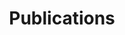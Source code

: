 ---
layout: tabs
title: Publications
parent: about
permalink: /publications/

tabs:
  - name: Main papers
    id: main-papers
    active: true
    content: |
      If you use gem5 for your research, **please cite the following papers**.

      For your specific case, you can access a list of papers used by your project in the `citations.bib` file located in the `m5out` folder, which is generated during the build process of gem5.

      * [**The gem5 Simulator: Version 20.0+**](https://arxiv.org/abs/2007.03152). Jason Lowe-Power, Abdul Mutaal Ahmad, Ayaz Akram, Mohammad Alian, Rico Amslinger, Matteo Andreozzi, Adrià Armejach, Nils Asmussen, Brad Beckmann, Srikant Bharadwaj, Gabe Black, Gedare Bloom, Bobby R. Bruce, Daniel Rodrigues Carvalho, Jeronimo Castrillon, Lizhong Chen, Nicolas Derumigny, Stephan Diestelhorst, Wendy Elsasser, Carlos Escuin, Marjan Fariborz, Amin Farmahini-Farahani, Pouya Fotouhi, Ryan Gambord, Jayneel Gandhi, Dibakar Gope, Thomas Grass, Anthony Gutierrez, Bagus Hanindhito, Andreas Hansson, Swapnil Haria, Austin Harris, Timothy Hayes, Adrian Herrera, Matthew Horsnell, Syed Ali Raza Jafri, Radhika Jagtap, Hanhwi Jang, Reiley Jeyapaul, Timothy M. Jones, Matthias Jung, Subash Kannoth, Hamidreza Khaleghzadeh, Yuetsu Kodama, Tushar Krishna, Tommaso Marinelli, Christian Menard, Andrea Mondelli, Miquel Moreto, Tiago Mück, Omar Naji, Krishnendra Nathella, Hoa Nguyen, Nikos Nikoleris, Lena E. Olson, Marc Orr, Binh Pham, Pablo Prieto, Trivikram Reddy, Alec Roelke, Mahyar Samani, Andreas Sandberg, Javier Setoain, Boris Shingarov, Matthew D. Sinclair, Tuan Ta, Rahul Thakur, Giacomo Travaglini, Michael Upton, Nilay Vaish, Ilias Vougioukas, William Wang, Zhengrong Wang, Norbert Wehn, Christian Weis, David A. Wood, Hongil Yoon, Éder F. Zulian. CoRR, 2020. [ arXiv: [2007.03152](https://arxiv.org/abs/2007.03152) ] [ [pdf](https://arxiv.org/pdf/2007.03152.pdf) ]

      * [**The gem5 Simulator**](https://dl.acm.org/doi/10.1145/2024716.2024718). Nathan Binkert, Bradford Beckmann, Gabriel Black, Steven K. Reinhardt, Ali Saidi, Arkaprava Basu, Joel Hestness, Derek R. Hower, Tushar Krishna, Somayeh Sardashti, Rathijit Sen, Korey Sewell, Muhammad Shoaib, Nilay Vaish, Mark D. Hill, and David A. Wood. ACM SIGARCH Computer Architecture News, May 2011. [ doi: [10.1145/2024716.2024718](https://dl.acm.org/doi/10.1145/2024716.2024718) ] [ [pdf](https://dl.acm.org/doi/pdf/10.1145/2024716.2024718) ]

      * [**Simulating DRAM controllers for future system architecture exploration**](https://ieeexplore.ieee.org/document/6844484). A. Hansson, N. Agarwal, A. Kolli, T. Wenisch and A. N. Udipi. 2014 IEEE International Symposium on Performance Analysis of Systems and Software (ISPASS), Monterey, CA, USA, 2014, pp. 201-210. [ doi: [10.1109/ISPASS.2014.6844484](https://doi.org/10.1109/ISPASS.2014.6844484) ] [ [pdf](https://ieeexplore.ieee.org/stamp/stamp.jsp?tp=&arnumber=6844484) ]

      * **Analyzing Local RISC-V Interrupt Latencies with Virtual Prototyping**. Robert Hauser, Lukas Steffen, Florian Grützmacher, Christian Haubelt.
      In Workshop Methoden und Beschreibungssprachen zur Modellierung und Verifikation von Schaltungen und Systemen (MBMV24), pp. 1-7, Kaiserslautern, Deutschland, Februar 2024 (to appear)


  - name: Special Features of gem5
    id: special-features
    content: |
      Additionally, we would appreciate it if you could also acknowledge the special features of gem5 that have been developed and contributed to the main line since the publication of the original paper in 2011. In simpler terms, if you use a specific feature X, please cite the corresponding paper Y from the list below.

      ### gem5art and gem5resources
      * [**Enabling Reproducible and Agile Full-System Simulation**](https://ieeexplore.ieee.org/document/9408198). Bobby R. Bruce, Hoa Nguyen, Kyle Roarty, Mahyar Samani, Marjan Friborz, Trivikram Reddy, Matthew D. Sinclair, and Jason Lowe-Power. In Proceedings of the IEEE International Symposium on Performance Analysis of Software (ISPASS), March 2021. [ doi: [10.1109/ISPASS51385.2021.00035](https://dx.doi.org/10.1109/ISPASS51385.2021.00035) ] [ [pdf](/assets/files/papers/enabling2021ispass.pdf) ]

      ### GPUs
      * [**Lost in Abstraction: Pitfalls of Analyzing GPUs at the Intermediate Language Level**](https://ieeexplore.ieee.org/document/8327041). Anthony Gutierrez, Bradford M. Beckmann, Alexandru Dutu, Joseph Gross, John Kalamatianos, Onur Kayiran, Michael LeBeane, Matthew Poremba, Brandon Potter, Sooraj Puthoor, Matthew D. Sinclair, Mark Wyse, Jieming Yin, Xianwei Zhang, Akshay Jain, Timothy G. Rogers. In Proceedings of the 24th IEEE International Symposium on High-Performance Computer Architecture (HPCA), February 2018. [ doi: [10.1109/HPCA.2018.00058](https://dx.doi.org/10.1109/HPCA.2018.00058) ] [ [pdf](https://ieeexplore.ieee.org/stamp/stamp.jsp?tp=&arnumber=8327041) ]
      * [**NoMali: Simulating a realistic graphics driver stack using a stub GPU**](http://ieeexplore.ieee.org/document/7482100). René de Jong, Andreas Sandberg. In Proceedings of the International Symposium on Performance Analysis of Systems and Software (ISPASS), March 2016. [ doi: [10.1109/ISPASS.2016.7482100](https://dx.doi.org/10.1109/ISPASS.2016.7482100) ] [ [pdf](https://ieeexplore.ieee.org/stamp/stamp.jsp?tp=&arnumber=7482100) ]
      * [**gem5-gpu: A Heterogeneous CPU-GPU Simulator**](https://ieeexplore.ieee.org/document/6709764). Jason Power, Joel Hestness, Marc S. Orr, Mark D. Hill, David A. Wood. Computer Architecture Letters vol. 13, no. 1, Jan 2014. [ doi: [10.1109/LCA.2014.2299539](https://dx.doi.org/10.1109/LCA.2014.2299539) ] [ [pdf](http://research.cs.wisc.edu/multifacet/papers/cal14_gem5gpu.pdf) ]

      ### DRAM Controller, DRAM Power Estimation
      * [**Simulating DRAM controllers for future system architecture exploration**](https://ieeexplore.ieee.org/document/6844484). Andreas Hansson, Neha Agarwal, Aasheesh Kolli, Thomas Wenisch and Aniruddha N. Udipi. In Proceedings of the International Symposium on Performance Analysis of Systems and Software (ISPASS), March 2014. [ doi: [10.1109/ISPASS.2014.6844484](https://dx.doi.org/10.1109/ISPASS.2014.6844484) ] [ [pdf](https://web.eecs.umich.edu/~twenisch/papers/ispass14.pdf) ]
      * _DRAMPower: Open-source DRAM Power & Energy Estimation Tool_. Karthik Chandrasekar, Christian Weis, Yonghui Li, Sven Goossens, Matthias Jung, Omar Naji, Benny Akesson, Norbert Wehn, and Kees Goossens, URL: [http\://www.drampower.info](http://www.drampower.info/)

      ### KVM
      * [**Full Speed Ahead: Detailed Architectural Simulation at Near-Native Speed**](http://ieeexplore.ieee.org/document/7314164). Andreas Sandberg, Nikos Nikoleris, Trevor E. Carlson, Erik Hagersten, Stefanos Kaxiras, David Black-Schaffer. IEEE International Symposium on Workload Characterization, 2015. [ doi: [10.1109/IISWC.2015.29](https://dx.doi.org/10.1109/IISWC.2015.29) ] [ [pdf](https://ieeexplore.ieee.org/stamp/stamp.jsp?tp=&arnumber=7314164) ]

      ### Elastic Traces
      * [**Exploring system performance using elastic traces: Fast, accurate and portable**](https://ieeexplore.ieee.org/document/7818336). Radhika Jagtap, Matthias Jung, Stephan Diestelhorst, Andreas Hansson, Norbert Wehn. IEEE International Conference on Embedded Computer Systems: Architectures, Modeling and Simulation (SAMOS), 2016. [ doi: [10.1109/SAMOS.2016.7818336](https://doi.org/10.1109/SAMOS.2016.7818336) ] [ [pdf](https://ieeexplore.ieee.org/stamp/stamp.jsp?tp=&arnumber=7818336) ]

      ### SystemC Coupling
      * [**System Simulation with gem5 and SystemC: The Keystone for Full Interoperability**](https://ieeexplore.ieee.org/document/8344612). C. Menard, M. Jung, J. Castrillon, N. Wehn. IEEE International Conference on Embedded Computer Systems Architectures Modeling and Simulation (SAMOS), July, 2017. [ doi: [10.1109/SAMOS.2017.8344612](https://dx.doi.org/10.1109/SAMOS.2017.8344612) ] [ [pdf](https://ieeexplore.ieee.org/stamp/stamp.jsp?tp=&arnumber=8344612) ]

  - name: Abandoned Derivative projects
    id: derivative-projects
    content: |
      Below is a list of projects that are based on gem5, are extensions of gem5, or use gem5.

      ### gem5-gpu

        - Merges 2 popular simulators: gem5 and GPGPU-Sim
        - Simulates CPUs, GPUs, and the interactions between them
        - Models a flexible memory system with support for heterogeneous
          processors and coherence
        - Supports full-system simulation through GPU driver emulation
        - [Home Page](https://gem5-gpu.cs.wisc.edu)
        - [Overview slides](http://old.gem5.org/wiki/images/7/7d/2012_12_gem5_gpu.pdf)

      ### MV5

        - MV5 is a reconfigurable simulator for heterogeneous multicore
          architectures. It is based on M5v2.0 beta 4.
        - Typical usage: simulating data-parallel applications on SIMT cores
          that operate over directory-based cache hierarchies. You can also
          add out-of-order cores to have a heterogeneous system, and all
          different types of cores can operate under the same address space
          through the same cache hierarchy.
        - Research projects based on MV5 have been published in ISCA'10,
          ICCD'09, and IPDPS'10.
        - Features
        - - Single-Instruction, Multiple-Threads (SIMT) cores
        - - Directory-based Coherence Cache: MESI/MSI. (Not based on gems/ruby)
        - - Interconnect: Fully connected and 2D Mesh. (Not based on gems/ruby)
        - - Threading API/library in system emulation mode (No support for
          full-system simulation. A benchmark suite using the thread API is
          provided)

  - name: Related to gem5
    id: related-to-gem5
    content: |
      * [**Enabling Realistic Logical Device Interface and Driver for NVM Express Enabled Full System Simulations**](https://link.springer.com/article/10.1007%2Fs10766-017-0530-1). Donghyun Gouk, Jie Zhang and Myoungsoo Jung. IFIP International Conference on Network and Parallel Computing (NPC) and Invited for International Journal of Parallel Programming (IJPP), 2017. [ doi: [10.1007/s10766-017-0530-1](https://dx.doi.org/10.1007/s10766-017-0530-1) ] [ [pdf](https://link.springer.com/content/pdf/10.1007/s10766-017-0530-1.pdf) ]

      * [**SimpleSSD: Modeling Solid State Drives for Holistic System Simulation**](https://ieeexplore.ieee.org/document/8031080). Myoungsoo Jung, Jie Zhang, Ahmed Abulila, Miryeong Kwon, Narges Shahidi, John Shalf, Nam Sung Kim and Mahmut Kandemir. IEEE Computer Architecture Letters (CAL), 2017. [ doi: [10.1109/LCA.2017.2750658](https://dx.doi.org/10.1109/LCA.2017.2750658) ] [ arXiv: [1705.06419](https://arxiv.org/abs/1705.06419) \[cs.AR\] ]

      * [**dist-gem5: Distributed Simulation of Computer Clusters**](https://ieeexplore.ieee.org/document/7975287). Mohammad Alian, Gabor Dozsa, Umur Darbaz, Stephan Diestelhorst, Daehoon Kim, and Nam Sung Kim. IEEE International Symposium on Performance Analysis of Systems (ISPASS), April 2017. [ doi: [10.1109/ISPASS.2017.7975287](https://dx.doi.org/10.1109/ISPASS.2017.7975287) ] [ [pdf](https://ieeexplore.ieee.org/stamp/stamp.jsp?tp=&arnumber=7975287) ]

      * [**pd-gem5: Simulation Infrastructure for Parallel/Distributed Computer Systems**](https://ieeexplore.ieee.org/document/7114236). Mohammad Alian, Daehoon Kim, and Nam Sung Kim. Computer Architecture Letters (CAL), 2016. [ doi: [10.1109/LCA.2015.2438295](https://dx.doi.org/10.1109/LCA.2015.2438295) ] [ [pdf](https://ieeexplore.ieee.org/stamp/stamp.jsp?tp=&arnumber=7114236) ]

      * [**A Full-System Approach to Analyze the Impact of Next-Generation Mobile Flash Storage**](https://ieeexplore.ieee.org/document/7095809). Rene de Jong and Andreas Hansson. In Proceedings of the International Symposium on Performance Analysis of Systems and Software (ISPASS), March 2015. [ doi: [10.1109/ISPASS.2015.7095809](https://dx.doi.org/10.1109/ISPASS.2015.7095809) ] [ [pdf](https://ieeexplore.ieee.org/stamp/stamp.jsp?tp=&arnumber=7095809) ]

      * [**Sources of Error in Full-System Simulation**](https://ieeexplore.ieee.org/document/6844457). A. Gutierrez, J. Pusdesris, R.G. Dreslinski, T. Mudge, C. Sudanthi, C.D. Emmons, M. Hayenga, and N. Paver. In Proceedings of the International Symposium on Performance Analysis of Systems and Software (ISPASS), March 2014. [ doi: [10.1109/ISPASS.2014.6844457](https://doi.org/10.1109/ISPASS.2014.6844457) ] [ [pdf](https://ieeexplore.ieee.org/stamp/stamp.jsp?tp=&arnumber=6844457) ]

      * [**Introducing DVFS-Management in a Full-System Simulator**](https://ieeexplore.ieee.org/document/6730810). Vasileios Spiliopoulos, Akash Bagdia, Andreas Hansson, Peter Aldworth and Stefanos Kaxiras. In Proceedings of the 21st International Symposium on Modeling, Analysis & Simulation of Computer and Telecommunication Systems (MASCOTS), August 2013. [ doi: [10.1109/MASCOTS.2013.75](https://doi.org/10.1109/MASCOTS.2013.75) ] [ [pdf](https://ieeexplore.ieee.org/stamp/stamp.jsp?tp=&arnumber=6730810) ]

      * [**Accuracy Evaluation of GEM5 Simulator System**](https://ieeexplore.ieee.org/document/6322869). A. Butko, R. Garibotti, L. Ost, and G. Sassatelli. In the proceeding of the IEEE International Workshop on Reconfigurable Communication-centric Systems-on-Chip (ReCoSoC), York, United Kingdom, July 2012. [ doi: [10.1109/ReCoSoC.2012.6322869](http://dx.doi.org/10.1109/ReCoSoC.2012.6322869) ] [ [pdf](https://ieeexplore.ieee.org/stamp/stamp.jsp?tp=&arnumber=6322869) ]

      * [**The M5 Simulator: Modeling Networked Systems**](https://ieeexplore.ieee.org/document/1677503). N. L. Binkert, R. G. Dreslinski, L. R. Hsu, K. T. Lim, A. G. Saidi, S. K. Reinhardt. IEEE Micro, vol. 26, no. 4, pp. 52-60, July/August, 2006. [ doi: [10.1109/MM.2006.82](http://dx.doi.org/10.1109/MM.2006.82) ] [ [pdf](https://ieeexplore.ieee.org/stamp/stamp.jsp?tp=&arnumber=1677503) ]

      * [**Multifacet’s General Execution-driven Multiprocessor Simulator (GEMS) Toolset**](https://dl.acm.org/doi/10.1145/1105734.1105747). Milo M.K. Martin, Daniel J. Sorin, Bradford M. Beckmann, Michael R. Marty, Min Xu, Alaa R. Alameldeen, Kevin E. Moore, Mark D. Hill, and David A. Wood. Computer Architecture News (CAN), September 2005. [ doi: [10.1145/1105734.1105747](http://dx.doi.org/10.1145/1105734.1105747) ] [ [pdf](https://dl.acm.org/doi/pdf/10.1145/1105734.1105747) ]

  - name: Using gem5
    id: using-gem5
    content: |
      Please visit [Google Scholar](https://scholar.google.com/scholar?q=gem5) page for a list of all papers that use gem5.
---